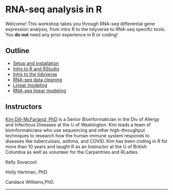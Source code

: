 # RNA-seq analysis in R

Welcome! This workshop takes you through RNA-seq differential gene expression analysis, from intro R to the tidyverse to RNA-seq specific tools. You **do not** need any prior experience in R or coding!

## Outline

* [Setup and installation][lesson0]
* [Intro to R and RStudio][lesson1]
* [Intro to the tidyverse][lesson2]
* [RNA-seq data cleaning][lesson3]
* [Linear modeling][lesson4.1]
* [RNA-seq linear modeling][lesson4.2]

## Instructors

[Kim Dill-McFarland, PhD](https://kdillmcfarland.github.io/) is a Senior Bioinformatician in the Div of Allergy and Infectious Diseases at the U of Washington. Kim leads a team of bioinformaticians who use sequencing and other high-throughput techniques to research how the human immune system responds to diseases like tuberculosis, asthma, and COVID. Kim has been coding in R for more than 10 years and taught R as an Instructor at the U of British Columbia as well as volunteer for the Carpentries and RLadies.

Kelly Sovacool.

Holly Hartman, PhD. 

Candace Williams,PhD.

***

[lesson0]: https://bigslu.github.io/2022_ASM_Microbe_RNAseq/0_welcome/0_install.html
[lesson1]: https://bigslu.github.io/2022_ASM_Microbe_RNAseq/1_introR/1_intro-R.html
[lesson2]: https://bigslu.github.io/2022_ASM_Microbe_RNAseq/2_tidyverse/2_tidyverse.html
[lesson3]: https://bigslu.github.io/2022_ASM_Microbe_RNAseq/3_RNAseq_cleaning/3_RNAseq_cleaning.html
[lesson4.1]: https://bigslu.github.io/2022_ASM_Microbe_RNAseq/4_linear_models/4.1_linear-models.html
[lesson4.2]: https://bigslu.github.io/2022_ASM_Microbe_RNAseq/4_linear_models/4.2_linear_model_rnaseq.html
